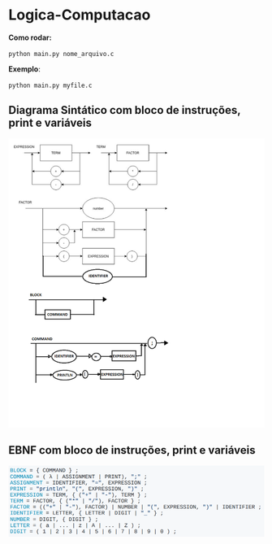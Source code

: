 # Logica-Computacao

**Como rodar:**

`python main.py nome_arquivo.c`

**Exemplo**:

`python main.py myfile.c`

## Diagrama Sintático com bloco de instruções, print e variáveis 

![](/imagens/diagrama_comando.png)

## EBNF com bloco de instruções, print e variáveis 

![](/imagens/EBNF_command.png)
